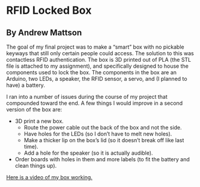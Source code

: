 # RFID Locked Box
## By Andrew Mattson

The goal of my final project was to make a “smart” box with no pickable keyways that still only certain people could access. The solution to this was contactless RFID authentication. The box is 3D printed out of PLA (the STL file is attached to my assignment), and specifically designed to house the components used to lock the box. The components in the box are an Arduino, two LEDs, a speaker, the RFID sensor, a servo, and (I planned to have) a battery.

I ran into a number of issues during the course of my project that compounded toward the end. A few things I would improve in a second version of the box are:
 * 3D print a new box.
   * Route the power cable out the back of the box and not the side.
   * Have holes for the LEDs (so I don’t have to melt new holes).
   * Make a thicker lip on the box’s lid (so it doesn’t break off like last time).
   * Add a hole for the speaker (so it is actually audible).
 * Order boards with holes in them and more labels (to fit the battery and clean things up).

[Here is a video of my box working.](https://youtube.com/shorts/A47708UI6S4?feature=share)
